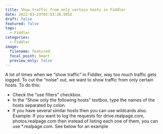 ```yaml
---
title: Show traffic from only certain hosts in Fiddler
date: 2022-03-23T03:53:28.505Z
draft: false
featured: false
tags:
  - Fiddler
categories:
  - Fiddler
image:
  filename: featured
  focal_point: Smart
  preview_only: false
---
```

A lot of times when we “show traffic” in Fiddler, way too much traffic gets logged. To cut the “noise” out, we want to show traffic from only certain hosts. To do this:

* Check the “use filters” checkbox.
* In the “Show only the following hosts” textbox, type the names of the hosts separated by colon.
* If you have several similar hosts then you can use wildcards also.\
  Example: If you want to log the requests for drive.realpage.com, photos.realpage.com then instead of listing each one of them, you can use *.realpage.com. See below for an example